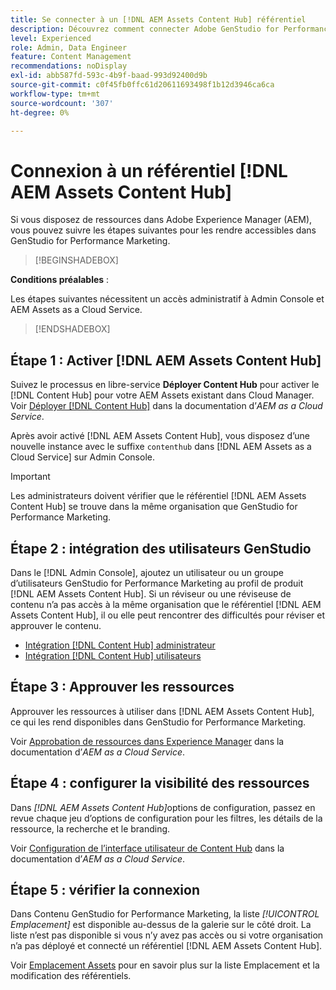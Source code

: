 ```yaml
---
title: Se connecter à un [!DNL AEM Assets Content Hub] référentiel
description: Découvrez comment connecter Adobe GenStudio for Performance Marketing à un référentiel Adobe Experience Manager (AEM) [!DNL Content Hub]  et exploiter le contenu approuvé existant.
level: Experienced
role: Admin, Data Engineer
feature: Content Management
recommendations: noDisplay
exl-id: abb587fd-593c-4b9f-baad-993d92400d9b
source-git-commit: c0f45fb0ffc61d20611693498f1b12d3946ca6ca
workflow-type: tm+mt
source-wordcount: '307'
ht-degree: 0%

---
```


# Connexion à un référentiel [!DNL AEM Assets Content Hub]

Si vous disposez de ressources dans Adobe Experience Manager (AEM), vous pouvez suivre les étapes suivantes pour les rendre accessibles dans GenStudio for Performance Marketing.

>[!BEGINSHADEBOX]

**Conditions préalables** :

Les étapes suivantes nécessitent un accès administratif à Admin Console et AEM Assets as a Cloud Service.

>[!ENDSHADEBOX]

## Étape 1 : Activer [!DNL AEM Assets Content Hub]

Suivez le processus en libre-service **Déployer Content Hub** pour activer le [!DNL Content Hub] pour votre AEM Assets existant dans Cloud Manager. Voir [Déployer [!DNL Content Hub]](https://experienceleague.adobe.com/fr/docs/experience-manager-cloud-service/content/assets/content-hub/deploy-content-hub) dans la documentation d’_AEM as a Cloud Service_.

Après avoir activé [!DNL AEM Assets Content Hub], vous disposez d’une nouvelle instance avec le suffixe `contenthub` dans [!DNL AEM Assets as a Cloud Service] sur Admin Console.

>[!IMPORTANT]
>
>Les administrateurs doivent vérifier que le référentiel [!DNL AEM Assets Content Hub] se trouve dans la même organisation que GenStudio for Performance Marketing.

## Étape 2 : intégration des utilisateurs GenStudio

Dans le [!DNL Admin Console], ajoutez un utilisateur ou un groupe d’utilisateurs GenStudio for Performance Marketing au profil de produit [!DNL AEM Assets Content Hub]. Si un réviseur ou une réviseuse de contenu n’a pas accès à la même organisation que le référentiel [!DNL AEM Assets Content Hub], il ou elle peut rencontrer des difficultés pour réviser et approuver le contenu.

- [Intégration [!DNL Content Hub] administrateur](https://experienceleague.adobe.com/en/docs/experience-manager-cloud-service/content/assets/content-hub/deploy-content-hub#onboard-content-hub-administrator)
- [Intégration [!DNL Content Hub] utilisateurs](https://experienceleague.adobe.com/en/docs/experience-manager-cloud-service/content/assets/content-hub/deploy-content-hub#onboard-content-hub-users)

## Étape 3 : Approuver les ressources

Approuver les ressources à utiliser dans [!DNL AEM Assets Content Hub], ce qui les rend disponibles dans GenStudio for Performance Marketing.

Voir [Approbation de ressources dans Experience Manager](https://experienceleague.adobe.com/en/docs/experience-manager-cloud-service/content/assets/dynamicmedia/dynamic-media-open-apis/approve-assets) dans la documentation d’_AEM as a Cloud Service_.

## Étape 4 : configurer la visibilité des ressources

Dans _[!DNL AEM Assets Content Hub]_&#x200B;options de configuration, passez en revue chaque jeu d’options de configuration pour les filtres, les détails de la ressource, la recherche et le branding.

Voir [Configuration de l’interface utilisateur de Content Hub](https://experienceleague.adobe.com/en/docs/experience-manager-cloud-service/content/assets/content-hub/configure-content-hub-ui-options) dans la documentation d’_AEM as a Cloud Service_.

## Étape 5 : vérifier la connexion

Dans Contenu GenStudio for Performance Marketing, la liste _[!UICONTROL Emplacement]_ est disponible au-dessus de la galerie sur le côté droit. La liste n’est pas disponible si vous n’y avez pas accès ou si votre organisation n’a pas déployé et connecté un référentiel [!DNL AEM Assets Content Hub].

Voir [Emplacement Assets](manage-assets.md#assets-location) pour en savoir plus sur la liste Emplacement et la modification des référentiels.
